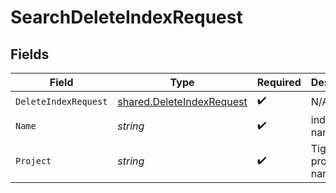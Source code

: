 # SearchDeleteIndexRequest


## Fields

| Field                                                                  | Type                                                                   | Required                                                               | Description                                                            |
| ---------------------------------------------------------------------- | ---------------------------------------------------------------------- | ---------------------------------------------------------------------- | ---------------------------------------------------------------------- |
| `DeleteIndexRequest`                                                   | [shared.DeleteIndexRequest](../../models/shared/deleteindexrequest.md) | :heavy_check_mark:                                                     | N/A                                                                    |
| `Name`                                                                 | *string*                                                               | :heavy_check_mark:                                                     | index name.                                                            |
| `Project`                                                              | *string*                                                               | :heavy_check_mark:                                                     | Tigris project name.                                                   |